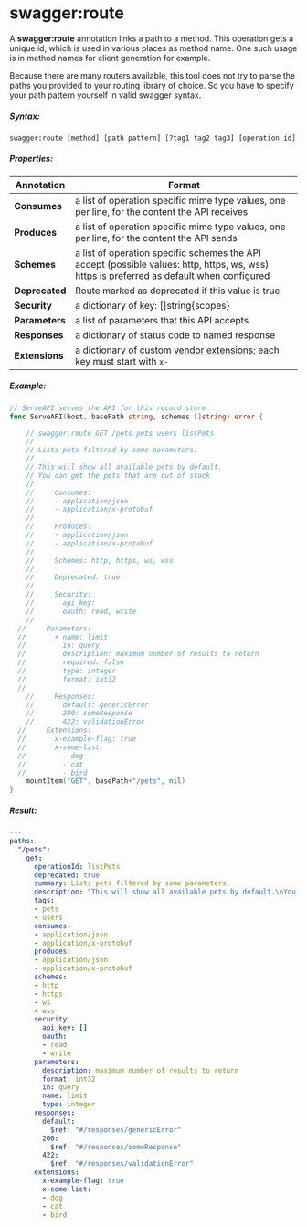 # swagger:route

A **swagger:route** annotation links a path to a method.
This operation gets a unique id, which is used in various places as method name.
One such usage is in method names for client generation for example.

Because there are many routers available, this tool does not try to parse the paths
you provided to your routing library of choice. So you have to specify your path pattern
yourself in valid swagger syntax.

<!--more-->

##### Syntax:

```
swagger:route [method] [path pattern] [?tag1 tag2 tag3] [operation id]
```

##### Properties:

Annotation | Format
-----------|--------
**Consumes** | a list of operation specific mime type values, one per line, for the content the API receives
**Produces** | a list of operation specific mime type values, one per line, for the content the API sends
**Schemes** | a list of operation specific schemes the API accept (possible values: http, https, ws, wss) https is preferred as default when configured
**Deprecated** | Route marked as deprecated if this value is true
**Security** | a dictionary of key: []string{scopes}
**Parameters** | a list of parameters that this API accepts
**Responses** | a dictionary of status code to named response
**Extensions** | a dictionary of custom [vendor extensions](https://swagger.io/docs/specification/2-0/swagger-extensions/); each key must start with `x-`

##### Example:

```go
// ServeAPI serves the API for this record store
func ServeAPI(host, basePath string, schemes []string) error {

	// swagger:route GET /pets pets users listPets
	//
	// Lists pets filtered by some parameters.
	//
	// This will show all available pets by default.
	// You can get the pets that are out of stock
	//
	//     Consumes:
	//     - application/json
	//     - application/x-protobuf
	//
	//     Produces:
	//     - application/json
	//     - application/x-protobuf
	//
	//     Schemes: http, https, ws, wss
	//
	//     Deprecated: true
	//
	//     Security:
	//       api_key:
	//       oauth: read, write
	//
  //     Parameters:
  //       + name: limit
  //         in: query
  //         description: maximum number of results to return
  //         required: false
  //         type: integer
  //         format: int32
  //
	//     Responses:
	//       default: genericError
	//       200: someResponse
	//       422: validationError
  //     Extensions:
  //       x-example-flag: true
  //       x-some-list:
  //         - dog
  //         - cat
  //         - bird
	mountItem("GET", basePath+"/pets", nil)
}
```

##### Result:

```yaml
---
paths:
  "/pets":
    get:
      operationId: listPets
      deprecated: true
      summary: Lists pets filtered by some parameters.
      description: "This will show all available pets by default.\nYou can get the pets that are out of stock"
      tags:
      - pets
      - users
      consumes:
      - application/json
      - application/x-protobuf
      produces:
      - application/json
      - application/x-protobuf
      schemes:
      - http
      - https
      - ws
      - wss
      security:
        api_key: []
        oauth:
        - read
        - write
      parameters:
        description: maximum number of results to return
        format: int32
        in: query
        name: limit
        type: integer
      responses:
        default:
          $ref: "#/responses/genericError"
        200:
          $ref: "#/responses/someResponse"
        422:
          $ref: "#/responses/validationError"
      extensions:
        x-example-flag: true
        x-some-list:
        - dog
        - cat
        - bird
```
